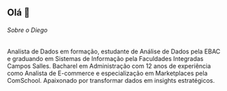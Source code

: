 ## Olá 👋


###### Sobre o Diego
Analista de Dados em formação, estudante de Análise de Dados pela EBAC e graduando em Sistemas de Informação pela Faculdades Integradas Campos Salles. Bacharel em Administração com 12 anos de experiência como Analista de E-commerce e especialização em Marketplaces pela ComSchool. Apaixonado por transformar dados em insights estratégicos.
